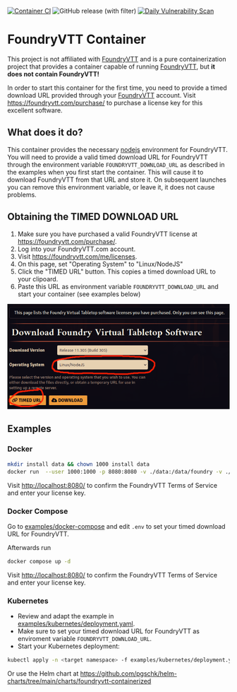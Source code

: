 [![Container CI](https://github.com/pgschk/foundryvtt-containerized/actions/workflows/container-publish.yml/badge.svg)](https://github.com/pgschk/foundryvtt-containerized/actions/workflows/container-publish.yml)
![GitHub release (with filter)](https://img.shields.io/github/v/release/pgschk/foundryvtt-containerized)
[![Daily Vulnerability Scan](https://github.com/pgschk/foundryvtt-containerized/actions/workflows/trivy-schedule.yml/badge.svg)](https://github.com/pgschk/foundryvtt-containerized/actions/workflows/trivy-schedule.yml)

# FoundryVTT Container

This project is not affiliated with [FoundryVTT](https://foundryvtt.com) and is a pure containerization project that provides a container capable of running [FoundryVTT](https://foundryvtt.com), but **it does not contain FoundryVTT!**

In order to start this container for the first time, you need to provide a timed download URL provided through your [FoundryVTT](https://foundryvtt.com) account. Visit https://foundryvtt.com/purchase/ to purchase a license key for this excellent software.


## What does it do?

This container provides the necessary [nodejs](https://nodejs.org/) environment for FoundryVTT. You will need to provide a valid timed download URL for FoundryVTT through the environment variable
`FOUNDRYVTT_DOWNLOAD_URL` as described in the examples when you first start the container. This will cause it to download FoundryVTT from that URL and store it. On subsequent launches you can remove this environment variable, or leave it, it does not cause problems.

## Obtaining the TIMED DOWNLOAD URL

1. Make sure you have purchased a valid FoundryVTT license at https://foundryvtt.com/purchase/.
2. Log into your FoundryVTT.com account.
3. Visit https://foundryvtt.com/me/licenses.
4. On this page, set "Operating System" to "Linux/NodeJS"
5. Click the "TIMED URL" button. This copies a timed download URL to your clipoard.
6. Paste this URL as environment variable `FOUNDRYVTT_DOWNLOAD_URL` and start your container (see examples below)

![FoundryVTT Download Page](./docs/download-page.png "FoundryVTT Download Page")

## Examples

### Docker

```sh
mkdir install data && chown 1000 install data
docker run  --user 1000:1000 -p 8080:8080 -v ./data:/data/foundry -v ./install:/usr/src/app/foundryvtt -e FOUNDRYVTT_DOWNLOAD_URL="<your-timed-download-url>" pgschk/foundryvtt-containerized:latest
```

Visit <http://localhost:8080/> to confirm the FoundryVTT Terms of Service and enter your license key.

### Docker Compose

Go to [examples/docker-compose](./examples/docker-compose/) and edit `.env` to set your timed download URL for FoundryVTT.

Afterwards run

```sh
docker compose up -d
```

Visit <http://localhost:8080/> to confirm the FoundryVTT Terms of Service and enter your license key.

### Kubernetes

- Review and adapt the example in [examples/kubernetes/deployment.yaml](./examples/kubernetes/deployment.yaml).
- Make sure to set your timed download URL for FoundryVTT as enviroment variable `FOUNDRYVTT_DOWNLOAD_URL`.
- Start your Kubernetes deployment:

```sh
kubectl apply -n <target namespace> -f examples/kubernetes/deployment.yaml
```

Or use the Helm chart at <https://github.com/pgschk/helm-charts/tree/main/charts/foundryvtt-containerized>
